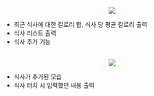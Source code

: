 <p align="center">
  <img src="https://github.com/seungtoctoc/DietApp/assets/102455571/fc253a86-0b0b-4ad7-aa52-d90bb2cf9ef5">
</p>

- 최근 식사에 대한 칼로리 합, 식사 당 평균 칼로리 출력
- 식사 리스트 출력
- 식사 추가 기능<br><br>

<p align="center">
  <img src="https://github.com/seungtoctoc/DietApp/assets/102455571/1ba57d09-681b-4d31-8388-1e9eee38861d">
</p>

- 식사가 추가된 모습
- 식사 터치 시 입력했던 내용 출력
